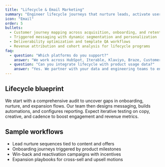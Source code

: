 ```yaml
---
title: "Lifecycle & Email Marketing"
summary: "Engineer lifecycle journeys that nurture leads, activate users, and increase lifetime value."
icon: "Email"
order: 5
bullets:
  - Customer journey mapping across acquisition, onboarding, and retention
  - Triggered messaging with dynamic segmentation and personalization
  - Deliverability optimization and template QA workflows
  - Revenue attribution and cohort analysis for lifecycle programs
faq:
  - question: "Which platforms do you support?"
    answer: "We work across HubSpot, Iterable, Klaviyo, Braze, Customer.io, and other enterprise ESPs."
  - question: "Can you integrate lifecycle with product usage data?"
    answer: "Yes. We partner with your data and engineering teams to ensure key events fuel automation and reporting."
---
```


## Lifecycle blueprint

We start with a comprehensive audit to uncover gaps in onboarding, nurture, and expansion flows. Our team then designs messaging, builds automations, and configures reporting. Expect iterative testing on copy, creative, and cadence to boost engagement and revenue metrics.

## Sample workflows

- Lead nurture sequences tied to content and offers
- Onboarding journeys triggered by product milestones
- Win-back and reactivation campaigns with incentives
- Expansion playbooks for cross-sell and upsell motions

